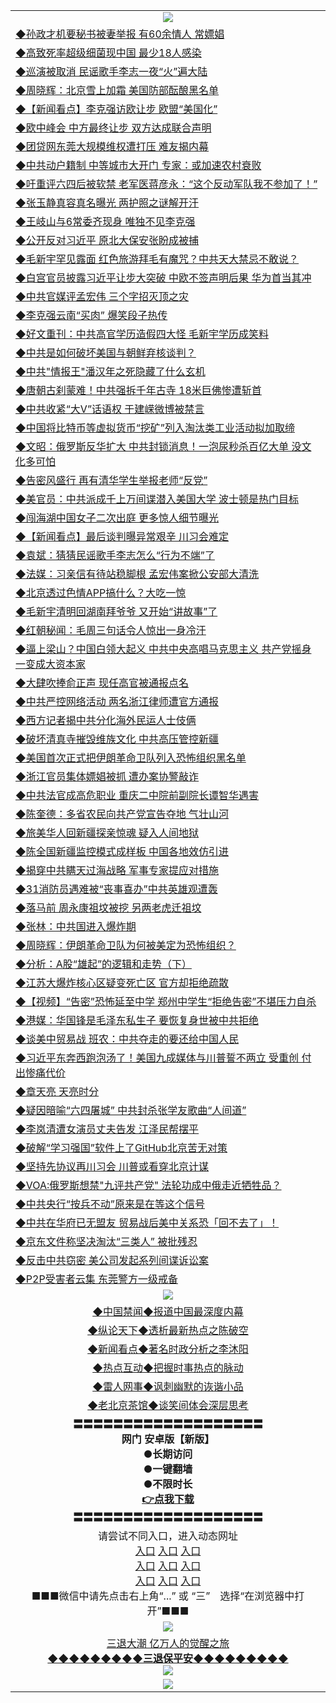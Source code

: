 <table>
  <tr>
    <td align=center><img src="https://github.com/gyhhx/image-upload/blob/master/3.jpg" /></td>
  </tr>
  <tr>
<td align=left>
<a href="https://ctbtfdoocixoa.global.ssl.fastly.net/oo.aspx?name=c1027634&key=ofejcfaxcltk&from=gy">◆孙政才机要秘书被妻举报 有60余情人 常嫖娼</a><br/></td>
  </tr>
  <tr>
<td align=left>
<a href="https://ctbtfdoocixoa.global.ssl.fastly.net/oo.aspx?name=c1027651&key=ofejcfaxcltk&from=gy">◆高致死率超级细菌现中国 最少18人感染</a><br/></td>
 </tr>
  <tr>
<td align=left>
<a href="http://ctbtfdoocixoa.global.ssl.fastly.net/oo.aspx?name=c1027682&key=ofejcfaxcltk&from=gy">◆巡演被取消 民谣歌手李志一夜“火”遍大陆</a><br/></td>
 </tr>
   <tr>
<td align=left>
<a href="http://ctbtfdoocixoa.global.ssl.fastly.net/oo.aspx?name=c1027653&key=ofejcfaxcltk&from=gy">◆周晓辉：北京雪上加霜 美国防部酝酿黑名单</a><br/></td>
   </tr> 
  <tr>
<td align=left>
<a href="http://ctbtfdoocixoa.global.ssl.fastly.net/oo.aspx?name=c1027643&key=ofejcfaxcltk&from=gy">◆【新闻看点】李克强访欧让步 欧盟“美国化”</a><br/></td>
  </tr> 
 <tr>
<td align=left>
<a href="http://ctbtfdoocixoa.global.ssl.fastly.net/oo.aspx?name=c1027599&key=ofejcfaxcltk&from=gy">◆欧中峰会 中方最终让步 双方达成联合声明</a><br/>
</td>
   </tr>
 <tr>
<td align=left>
<a href="http://ctbtfdoocixoa.global.ssl.fastly.net/oo.aspx?name=c1027568&key=ofejcfaxcltk&from=gy">◆团贷网东莞大规模维权遭打压 难友揭内幕</a><br/>
</td>
   </tr>
 <tr>
<td align=left>
<a href="http://ctbtfdoocixoa.global.ssl.fastly.net/oo.aspx?name=c1027718&key=ofejcfaxcltk&from=gy">◆中共动户籍制 中等城市大开门 专家：或加速农村衰败</a><br/></td>
  </tr>
  <tr>
<td align=left>
<a href="http://ctbtfdoocixoa.global.ssl.fastly.net/oo.aspx?name=c1027571&key=ofejcfaxcltk&from=gy">◆吁重评六四后被软禁 老军医蒋彦永：“这个反动军队我不参加了！”</a><br/></td>
 </tr>
   <tr>
<td align=left>
<a href="http://ctbtfdoocixoa.global.ssl.fastly.net/oo.aspx?name=c1027700&key=ofejcfaxcltk&from=gy">◆张玉静真容真名曝光 两护照之谜解开汗</a><br/>
</td>
   </tr>
 <tr>
<td align=left>
<a href="http://ctbtfdoocixoa.global.ssl.fastly.net/oo.aspx?name=c1027628&key=ofejcfaxcltk&from=gy">◆王岐山与6常委齐现身 唯独不见李克强</a><br/></td>
  </tr>
  <tr>
<td align=left>
<a href="http://ctbtfdoocixoa.global.ssl.fastly.net/oo.aspx?name=c1027420&key=ofejcfaxcltk&from=gy">◆公开反对习近平 原北大保安张盼成被捕</a><br/></td>
 </tr>
  <tr>
<td align=left>
<a href="http://ctbtfdoocixoa.global.ssl.fastly.net/oo.aspx?name=c1027575&key=ofejcfaxcltk&from=gy">◆毛新宇罕见露面 红色旅游拜毛有魔咒？中共天大禁忌不敢说？</a><br/></td>
 </tr>
   <tr>
<td align=left>
<a href="http://ctbtfdoocixoa.global.ssl.fastly.net/oo.aspx?name=c1027564&key=ofejcfaxcltk&from=gy">◆白宫官员披露习近平让步大突破 中欧不签声明后果 华为首当其冲</a><br/></td>
   </tr> 
  <tr>
<td align=left>
<a href="http://ctbtfdoocixoa.global.ssl.fastly.net/oo.aspx?name=c1027499&key=ofejcfaxcltk&from=gy">◆中共官媒评孟宏伟 三个字招灭顶之灾</a><br/></td>
  </tr> 
 <tr>
<td align=left>
<a href="http://ctbtfdoocixoa.global.ssl.fastly.net/oo.aspx?name=c1027377&key=ofejcfaxcltk&from=gy">◆李克强云南“买肉” 爆笑段子热传</a><br/>
</td>
   </tr>
 <tr>
<td align=left>
<a href="http://ctbtfdoocixoa.global.ssl.fastly.net/oo.aspx?name=c1027693&key=ofejcfaxcltk&from=gy">◆好文重刊：中共高官学历造假四大怪 毛新宇学历成笑料</a><br/>
</td>
   </tr>
 <tr>
<td align=left>
<a href="http://ctbtfdoocixoa.global.ssl.fastly.net/oo.aspx?name=c1027685&key=ofejcfaxcltk&from=gy">◆中共是如何破坏美国与朝鲜弃核谈判？</a><br/></td>
  </tr>
  <tr>
<td align=left>
<a href="http://ctbtfdoocixoa.global.ssl.fastly.net/oo.aspx?name=c1027546&key=ofejcfaxcltk&from=gy">◆中共"情报王"潘汉年之死隐藏了什么玄机</a><br/></td>
 </tr>
   <tr>
<td align=left>
<a href="http://ctbtfdoocixoa.global.ssl.fastly.net/oo.aspx?name=c1027590&key=ofejcfaxcltk&from=gy">◆唐朝古刹蒙难！中共强拆千年古寺 18米巨佛惨遭斩首</a><br/>
</td>
   </tr>
 <tr>
<td align=left>
<a href="http://ctbtfdoocixoa.global.ssl.fastly.net/oo.aspx?name=c1027681&key=ofejcfaxcltk&from=gy">◆中共收紧“大V”话语权 于建嵘微博被禁言</a><br/>
</td>
   </tr>
<tr>
<td align=left>
<a href="https://ctbtfdoocixoa.global.ssl.fastly.net/oo.aspx?name=c1027597&key=ofejcfaxcltk&from=gy">◆中国将比特币等虚拟货币“挖矿”列入淘汰类工业活动拟加取缔</a><br/>
</td>       
  <tr>
<td align=left>
<a href="https://ctbtfdoocixoa.global.ssl.fastly.net/oo.aspx?name=c1027409&key=ofejcfaxcltk&from=gy">◆文昭：俄罗斯反华扩大 中共封锁消息！一泡尿秒杀百亿大单 没文化多可怕</a><br/></td>
  </tr>
  <tr>
<td align=left>
<a href="https://ctbtfdoocixoa.global.ssl.fastly.net/oo.aspx?name=c1027193&key=ofejcfaxcltk&from=gy">◆告密风盛行 再有清华学生举报老师“反党”</a><br/></td>
 </tr>
  <tr>
<td align=left>
<a href="http://ctbtfdoocixoa.global.ssl.fastly.net/oo.aspx?name=c1027364&key=ofejcfaxcltk&from=gy">◆美官员：中共派成千上万间谍潜入美国大学 波士顿是热门目标</a><br/></td>
 </tr>
   <tr>
<td align=left>
<a href="http://ctbtfdoocixoa.global.ssl.fastly.net/oo.aspx?name=c1027356&key=ofejcfaxcltk&from=gy">◆闯海湖中国女子二次出庭 更多惊人细节曝光</a><br/></td>
   </tr> 
  <tr>
<td align=left>
<a href="http://ctbtfdoocixoa.global.ssl.fastly.net/oo.aspx?name=c1027284&key=ofejcfaxcltk&from=gy">◆【新闻看点】最后谈判曝异常艰辛 川习会难定</a><br/></td>
  </tr> 
 <tr>
<td align=left>
<a href="http://ctbtfdoocixoa.global.ssl.fastly.net/oo.aspx?name=c1027203&key=ofejcfaxcltk&from=gy">◆袁斌：猜猜民谣歌手李志怎么“行为不端”了</a><br/>
</td>
   </tr>
 <tr>
<td align=left>
<a href="http://ctbtfdoocixoa.global.ssl.fastly.net/oo.aspx?name=c1027145&key=ofejcfaxcltk&from=gy">◆法媒：习亲信有待站稳脚根 孟宏伟案掀公安部大清洗</a><br/>
</td>
   </tr>
 <tr>
<td align=left>
<a href="http://ctbtfdoocixoa.global.ssl.fastly.net/oo.aspx?name=c1027251&key=ofejcfaxcltk&from=gy">◆北京透过色情APP搞什么？大吃一惊</a><br/></td>
  </tr>
  <tr>
<td align=left>
<a href="http://ctbtfdoocixoa.global.ssl.fastly.net/oo.aspx?name=c1027245&key=ofejcfaxcltk&from=gy">◆毛新宇清明回湖南拜爷爷 又开始“讲故事”了</a><br/></td>
 </tr>
   <tr>
<td align=left>
<a href="http://ctbtfdoocixoa.global.ssl.fastly.net/oo.aspx?name=c1027151&key=ofejcfaxcltk&from=gy">◆红朝秘闻：毛周三句话令人惊出一身冷汗</a><br/>
</td>
   </tr>
 <tr>
<td align=left>
<a href="http://ctbtfdoocixoa.global.ssl.fastly.net/oo.aspx?name=c1027250&key=ofejcfaxcltk&from=gy">◆逼上梁山？中国白领大起义 中共中央高唱马克思主义 共产党摇身一变成大资本家</a><br/></td>
  </tr>
  <tr>
<td align=left>
<a href="http://ctbtfdoocixoa.global.ssl.fastly.net/oo.aspx?name=c1027384&key=ofejcfaxcltk&from=gy">◆大肆吹捧俞正声 现任高官被通报点名</a><br/></td>
 </tr>
  <tr>
<td align=left>
<a href="http://ctbtfdoocixoa.global.ssl.fastly.net/oo.aspx?name=c1027334&key=ofejcfaxcltk&from=gy">◆中共严控网络活动 两名浙江律师遭官方通报</a><br/></td>
 </tr>
   <tr>
<td align=left>
<a href="http://ctbtfdoocixoa.global.ssl.fastly.net/oo.aspx?name=c1027350&key=ofejcfaxcltk&from=gy">◆西方记者揭中共分化海外民运人士伎俩</a><br/></td>
   </tr> 
  <tr>
<td align=left>
<a href="http://ctbtfdoocixoa.global.ssl.fastly.net/oo.aspx?name=c1027352&key=ofejcfaxcltk&from=gy">◆破坏清真寺摧毁维族文化 中共高压管控新疆</a><br/></td>
  </tr> 
 <tr>
<td align=left>
<a href="http://ctbtfdoocixoa.global.ssl.fastly.net/oo.aspx?name=c1027336&key=ofejcfaxcltk&from=gy">◆美国首次正式把伊朗革命卫队列入恐怖组织黑名单</a><br/>
</td>
   </tr>
 <tr>
<td align=left>
<a href="http://ctbtfdoocixoa.global.ssl.fastly.net/oo.aspx?name=c1027200&key=ofejcfaxcltk&from=gy">◆浙江官员集体嫖娼被抓 遭办案协警敲诈</a><br/>
</td>
   </tr>
 <tr>
<td align=left>
<a href="http://ctbtfdoocixoa.global.ssl.fastly.net/oo.aspx?name=c1027207&key=ofejcfaxcltk&from=gy">◆中共法官成高危职业 重庆二中院前副院长谭智华遇害</a><br/></td>
  </tr>
  <tr>
<td align=left>
<a href="http://ctbtfdoocixoa.global.ssl.fastly.net/oo.aspx?name=c1027387&key=ofejcfaxcltk&from=gy">◆陈奎德：多省农民向共产党宣告夺地 气壮山河</a><br/></td>
 </tr>
   <tr>
<td align=left>
<a href="http://ctbtfdoocixoa.global.ssl.fastly.net/oo.aspx?name=c1027389&key=ofejcfaxcltk&from=gy">◆旅美华人回新疆探亲惊魂 疑入人间地狱</a><br/>
</td>
   </tr>
 <tr>
<td align=left>
<a href="http://ctbtfdoocixoa.global.ssl.fastly.net/oo.aspx?name=c1027383&key=ofejcfaxcltk&from=gy">◆陈全国新疆监控模式成样板 中国各地效仿引进</a><br/>
</td>
   </tr>
<tr>
<td align=left>
<a href="https://ctbtfdoocixoa.global.ssl.fastly.net/oo.aspx?name=c1027358&key=ofejcfaxcltk&from=gy">◆揭穿中共瞒天过海战略 军事专家提应对措施</a><br/>
</td>       
  <tr>
<td align=left>
<a href="https://ctbtfdoocixoa.global.ssl.fastly.net/oo.aspx?name=c1027054&key=ofejcfaxcltk&from=gy">◆31消防员遇难被“丧事喜办”中共英雄观遭轰</a><br/></td>
  </tr>
  <tr>
<td align=left>
<a href="https://ctbtfdoocixoa.global.ssl.fastly.net/oo.aspx?name=c1027025&key=ofejcfaxcltk&from=gy">◆落马前 周永康祖坟被挖 另两老虎迁祖坟</a><br/></td>
 </tr>
  <tr>
<td align=left>
<a href="http://ctbtfdoocixoa.global.ssl.fastly.net/oo.aspx?name=c1027007&key=ofejcfaxcltk&from=gy">◆张林：中共国进入爆炸期</a><br/></td>
 </tr>
   <tr>
<td align=left>
<a href="http://ctbtfdoocixoa.global.ssl.fastly.net/oo.aspx?name=c1027048&key=ofejcfaxcltk&from=gy">◆周晓辉：伊朗革命卫队为何被美定为恐怖组织？</a><br/></td>
   </tr> 
  <tr>
<td align=left>
<a href="http://ctbtfdoocixoa.global.ssl.fastly.net/oo.aspx?name=c1026858&key=ofejcfaxcltk&from=gy">◆分析：A股“雄起”的逻辑和走势（下）</a><br/></td>
  </tr> 
 <tr>
<td align=left>
<a href="http://ctbtfdoocixoa.global.ssl.fastly.net/oo.aspx?name=c1027146&key=ofejcfaxcltk&from=gy">◆江苏大爆炸核心区疑变死亡区 官方却拒绝疏散</a><br/>
</td>
   </tr>
 <tr>
<td align=left>
<a href="http://ctbtfdoocixoa.global.ssl.fastly.net/oo.aspx?name=c1026971&key=ofejcfaxcltk&from=gy">◆【视频】“告密”恐怖延至中学 郑州中学生“拒绝告密”不堪压力自杀</a><br/>
</td>
   </tr>
 <tr>
<td align=left>
<a href="http://ctbtfdoocixoa.global.ssl.fastly.net/oo.aspx?name=c1026926&key=ofejcfaxcltk&from=gy">◆港媒：华国锋是毛泽东私生子 要恢复身世被中共拒绝</a><br/></td>
  </tr>
  <tr>
<td align=left>
<a href="http://ctbtfdoocixoa.global.ssl.fastly.net/oo.aspx?name=c1027011&key=ofejcfaxcltk&from=gy">◆谈美中贸易战 班农：中共夺走的要还给中国人民</a><br/></td>
 </tr>
   <tr>
<td align=left>
<a href="http://ctbtfdoocixoa.global.ssl.fastly.net/oo.aspx?name=c1026993&key=ofejcfaxcltk&from=gy">◆习近平东奔西跑泡汤了！美国九成媒体与川普誓不两立 受重创 付出惨痛代价</a><br/>
</td>
   </tr>
 <tr>
<td align=left>
<a href="http://ctbtfdoocixoa.global.ssl.fastly.net/oo.aspx?name=c1025998&key=ofejcfaxcltk&from=gy">◆章天亮 天亮时分</a><br/></td>
  </tr>
  <tr>
<td align=left>
<a href="http://ctbtfdoocixoa.global.ssl.fastly.net/oo.aspx?name=c1026992&key=ofejcfaxcltk&from=gy">◆疑因暗喻“六四屠城” 中共封杀张学友歌曲“人间道”</a><br/></td>
 </tr>
  <tr>
<td align=left>
<a href="http://ctbtfdoocixoa.global.ssl.fastly.net/oo.aspx?name=c1026978&key=ofejcfaxcltk&from=gy">◆李岚清遭女演员丈夫告发 江泽民帮摆平</a><br/></td>
 </tr>
   <tr>
<td align=left>
<a href="http://ctbtfdoocixoa.global.ssl.fastly.net/oo.aspx?name=c1027034&key=ofejcfaxcltk&from=gy">◆破解“学习强国”软件上了GitHub北京苦无对策</a><br/></td>
   </tr> 
  <tr>
<td align=left>
<a href="http://ctbtfdoocixoa.global.ssl.fastly.net/oo.aspx?name=c1027056&key=ofejcfaxcltk&from=gy">◆坚持先协议再川习会 川普或看穿北京计谋</a><br/></td>
  </tr> 
 <tr>
<td align=left>
<a href="http://ctbtfdoocixoa.global.ssl.fastly.net/oo.aspx?name=c1027013&key=ofejcfaxcltk&from=gy">◆VOA:俄罗斯想禁"九评共产党" 法轮功成中俄走近牺牲品？</a><br/>
</td>
   </tr>
 <tr>
<td align=left>
<a href="http://ctbtfdoocixoa.global.ssl.fastly.net/oo.aspx?name=c1027127&key=ofejcfaxcltk&from=gy">◆中共央行“按兵不动”原来是在等这个信号</a><br/>
</td>
   </tr>
 <tr>
<td align=left>
<a href="http://ctbtfdoocixoa.global.ssl.fastly.net/oo.aspx?name=c1027006&key=ofejcfaxcltk&from=gy">◆中共在华府已无盟友 贸易战后美中关系恐「回不去了」！</a><br/></td>
  </tr>
  <tr>
<td align=left>
<a href="http://ctbtfdoocixoa.global.ssl.fastly.net/oo.aspx?name=c1027038&key=ofejcfaxcltk&from=gy">◆京东文件称坚决淘汰“三类人” 被批残忍</a><br/></td>
 </tr>
   <tr>
<td align=left>
<a href="http://ctbtfdoocixoa.global.ssl.fastly.net/oo.aspx?name=c1027133&key=ofejcfaxcltk&from=gy">◆反击中共窃密 美公司发起系列间谍诉讼案</a><br/>
</td>
   </tr>
 <tr>
<td align=left>
<a href="http://ctbtfdoocixoa.global.ssl.fastly.net/oo.aspx?name=c1027100&key=ofejcfaxcltk&from=gy">◆P2P受害者云集 东莞警方一级戒备</a><br/>
</td>
   </tr>
  <tr>
    <td align=center><img src="https://github.com/gyhhx/image-upload/blob/master/2.jpg" /></td>
  </tr>
  <tr>
  <td align=center>
<a href="http://ctbtfdoocixoa.global.ssl.fastly.net/oo.aspx?name=c816860&key=ofejcfaxcltk&from=gy&tag=99733110">◆中国禁闻◆报道中国最深度内幕</a><br/>
   </tr>
  <tr>
     <td align=center>
<a href="http://ctbtfdoocixoa.global.ssl.fastly.net/oo.aspx?name=c816855&key=ofejcfaxcltk&from=gy&tag=997110">◆纵论天下◆透析最新热点之陈破空</a><br/>
   </tr>
   <tr>
      <td align=center>
<a href="http://ctbtfdoocixoa.global.ssl.fastly.net/oo.aspx?name=c838308&key=ofejcfaxcltk&from=gy&tag=9973110">◆新闻看点◆著名时政分析之李沐阳</a><br/>
   </tr>
   <tr>
     <td align=center>
<a href="http://ctbtfdoocixoa.global.ssl.fastly.net/oo.aspx?name=c816852&key=ofejcfaxcltk&from=gy&tag=9733110">◆热点互动◆把握时事热点的脉动</a><br/>
   </tr>
   <tr>
      <td align=center>
<a href="http://ctbtfdoocixoa.global.ssl.fastly.net/oo.aspx?name=c816694&key=ofejcfaxcltk&from=gy&tag=93310">◆雷人网事◆讽刺幽默的诙谐小品</a><br/>
   </tr>
   <tr>
    <td align=center>
<a href="http://ctbtfdoocixoa.global.ssl.fastly.net/oo.aspx?name=c816650&key=ofejcfaxcltk&from=gy&tag=9973110">◆老北京茶馆◆谈笑间体会深层思考</a><br/>
   </tr>
   <tr>
    <td align=center>
 <b>〓〓〓〓〓〓〓〓〓〓〓〓〓〓〓〓〓〓〓<br/>网门 安卓版【新版】<br/> ●长期访问<br/> ●一键翻墙<br/>  ●不限时长<br/> 
 <a href="https://share.weiyun.com/5K7U2P5">👉<b>点我下载</a><br/>〓〓〓〓〓〓〓〓〓〓〓〓〓〓〓〓〓〓〓<br/>
    </td>
    </tr>
   <tr>
    <td align=center>请尝试不同入口，进入动态网址<br/>
      <a href="https://s3.us-east-2.amazonaws.com/ogateo/show.htm">入口</a>
      <a href="https://s3.ca-central-1.amazonaws.com/ogatec/show.htm">入口</a>
      <a href="https://s3.ap-southeast-2.amazonaws.com/ogatey/show.htm">入口</a><br/>
      <a href="https://s3.ap-northeast-2.amazonaws.com/ogates/show.htm">入口</a>
      <a href="https://s3.eu-central-1.amazonaws.com/ogatef/show.htm">入口</a>
      <a href="https://s3.ap-south-1.amazonaws.com/ogatem/show.htm">入口</a><br/>
      <a href="https://s3-us-west-1.amazonaws.com/ogaten/show.htm">入口</a>
      <a href="https://s3.eu-west-2.amazonaws.com/ogatel/show.htm">入口</a>
      <a href="https://s3.ap-northeast-1.amazonaws.com/ogatet/show.htm">入口</a><br/>
      ■■■微信中请先点击右上角“...” 或 “三”　选择“在浏览器中打开”■■■<b><br/>
    </td>
  </tr>
  <tr>
    <td align=center><img src="https://github.com/gyhhx/image-upload/blob/master/3.jpg" /> </td>
</tr>
  <tr>  
  <td align=center>
  <a href="http://ctbtfdoocixoa.global.ssl.fastly.net/oo.aspx?name=c894205&key=ofejcfaxcltk&from=gy&tag=9973110">三退大潮 亿万人的觉醒之旅</a><br/>
      <a href="http://ctbtfdoocixoa.global.ssl.fastly.net/oo.aspx?name=ogQuit.aspx&key=ofejcfaxcltk&from=gy"><b>◆◆◆◆◆◆◆◆◆三退保平安◆◆◆◆◆◆◆◆◆<br/></a>
      <img src="https://github.com/gyhhx/image-upload/blob/master/3t.jpg" /><br/>
      </td>
  </tr>
   <tr>
    <td align=center><img src="https://raw.githubusercontent.com/oGate2/Up/master/oGate_640.jpg"/></td>
  </tr>
</table>


